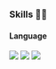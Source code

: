 ### Skills 🧑‍💻

<!--
**jangeungue/jangeungue** is a ✨ _special_ ✨ repository because its `README.md` (this file) appears on your GitHub profile.

Here are some ideas to get you started:

- 🔭 I’m currently working on ...
- 🌱 I’m currently learning ...
- 👯 I’m looking to collaborate on ...
- 🤔 I’m looking for help with ...
- 💬 Ask me about ...
- 📫 How to reach me: ...
- 😄 Pronouns: ...
- ⚡ Fun fact: ...
-->
#### Language
<img src="https://img.shields.io/badge/C-A8B9CC?style=flat-square&logo=C&logoColor=white"/>
<img src="https://img.shields.io/badge/c#-512BD4?style=flat-square&logo=c-sharp#&logoColor=white"/>
<img src="https://img.shields.io/badge/C++-3DDC84?style=flat-square&logo=c++&logoColor=white"/>

